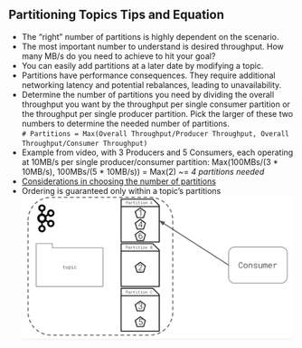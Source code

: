 ## Partitioning Topics Tips and Equation
- The “right” number of partitions is highly dependent on the scenario.
- The most important number to understand is desired throughput. How many MB/s do you need to achieve to hit your goal?
- You can easily add partitions at a later date by modifying a topic.
- Partitions have performance consequences. They require additional networking latency and potential rebalances, leading to unavailability.
- Determine the number of partitions you need by dividing the overall throughput you want by the throughput per single consumer partition or the throughput per single producer partition. Pick the larger of these two numbers to determine the needed number of partitions.  
`# Partitions = Max(Overall Throughput/Producer Throughput, Overall Throughput/Consumer Throughput)`
- Example from video, with 3 Producers and 5 Consumers, each operating at 10MB/s per single producer/consumer partition: Max(100MBs/(3 * 10MB/s), 100MBs/(5 * 10MB/s)) = Max(2) ~= *4 partitions needed*
- [Considerations in choosing the number of partitions](https://www.confluent.io/blog/how-choose-number-topics-partitions-kafka-cluster)
- Ordering is guaranteed only within a topic’s partitions
![image](./image/ordering-is-guranteed-only.png)